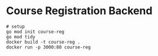 # Course Registration Backend

```
# setup
go mod init course-reg
go mod tidy
docker build -t course-reg .     
docker run -p 3000:80 course-reg
```
